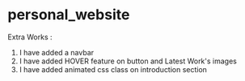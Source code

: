 # personal_website

Extra Works :
1. I have added a navbar
2. I have added HOVER feature on button and Latest Work's images
3. I have added animated css class on introduction section
